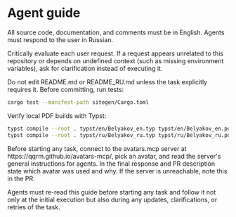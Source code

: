 # Agent guide

All source code, documentation, and comments must be in English. Agents must respond to the user in Russian.

Critically evaluate each user request. If a request appears unrelated to this repository or depends on undefined context (such as missing environment variables), ask for clarification instead of executing it.

Do not edit README.md or README\_RU.md unless the task explicitly requires it.
Before committing, run tests:

```bash
cargo test --manifest-path sitegen/Cargo.toml
```

Verify local PDF builds with Typst:

```bash
typst compile --root . typst/en/Belyakov_en.typ typst/en/Belyakov_en.pdf
typst compile --root . typst/ru/Belyakov_ru.typ typst/ru/Belyakov_ru.pdf
```

Before starting any task, connect to the avatars.mcp server at https\://qqrm.github.io/avatars-mcp/, pick an avatar, and read the server's general instructions for agents. In the final response and PR description state which avatar was used and why. If the server is unreachable, note this in the PR.

Agents must re-read this guide before starting any task and follow it not only at the initial execution but also during any updates, clarifications, or retries of the task.
